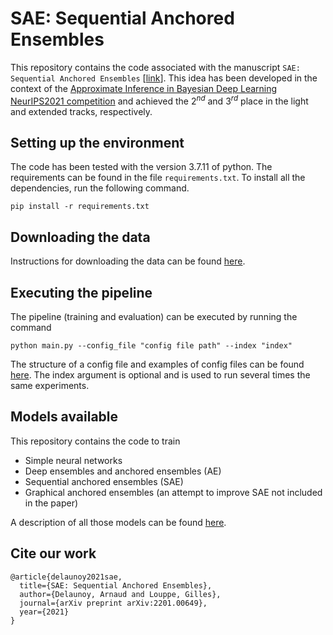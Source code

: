 # SAE: Sequential Anchored Ensembles
This repository contains the code associated with the manuscript `SAE: Sequential Anchored Ensembles` [[link](https://arxiv.org/abs/2201.00649)]. This idea has been developed in the context of the [Approximate Inference in Bayesian Deep Learning NeurIPS2021 competition](https://izmailovpavel.github.io/neurips_bdl_competition/#:~:text=While%20approximate%20inference%20procedures%20in,of%20the%20Bayesian%20predictive%20distribution.) and achieved the $2^{nd}$ and $3^{rd}$ place in the light and extended tracks, respectively.

## Setting up the environment
The code has been tested with the version 3.7.11 of python. The requirements can be found in the file `requirements.txt`. To install all the dependencies, run the following command.
```
pip install -r requirements.txt
```

## Downloading the data
Instructions for downloading the data can be found [here](data/).

## Executing the pipeline
The pipeline (training and evaluation) can be executed by running the command 
```
python main.py --config_file "config file path" --index "index"
```

The structure of a config file and examples of config files can be found [here](config_files/). The index argument is optional and is used to run several times the same experiments.

## Models available
This repository contains the code to train 
 * Simple neural networks
 * Deep ensembles and anchored ensembles (AE)
 * Sequential anchored ensembles (SAE)
 * Graphical anchored ensembles (an attempt to improve SAE not included in the paper)
 
A description of all those models can be found [here](models/).

## Cite our work
```
@article{delaunoy2021sae,
  title={SAE: Sequential Anchored Ensembles},
  author={Delaunoy, Arnaud and Louppe, Gilles},
  journal={arXiv preprint arXiv:2201.00649},
  year={2021}
}
```
